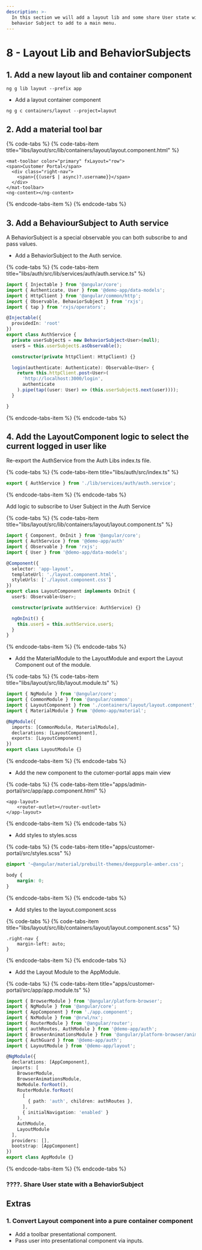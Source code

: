 ```yaml
---
description: >-
  In this section we will add a layout lib and some share User state with a
  behavior Subject to add to a main menu.
---
```


# 8 - Layout Lib and BehaviorSubjects

## 1. Add a new layout lib and container component

```text
ng g lib layout --prefix app
```

* Add a layout container component

```text
ng g c containers/layout --project=layout
```

## 2. Add a material tool bar

{% code-tabs %}
{% code-tabs-item title="libs/layout/src/lib/containers/layout/layout.component.html" %}
```markup
<mat-toolbar color="primary" fxLayout="row">
<span>Customer Portal</span>
  <div class="right-nav">
    <span>{{(user$ | async)?.username}}</span>
  </div>
</mat-toolbar>
<ng-content></ng-content>
```
{% endcode-tabs-item %}
{% endcode-tabs %}



## 3. Add a BehaviourSubject to Auth service

A BehaviorSubject is a special observable you can both subscribe to and pass values.

* Add a BehaviorSubject to the Auth service.

{% code-tabs %}
{% code-tabs-item title="libs/auth/src/lib/services/auth/auth.service.ts" %}
```typescript
import { Injectable } from '@angular/core';
import { Authenticate, User } from '@demo-app/data-models';
import { HttpClient } from '@angular/common/http';
import { Observable, BehaviorSubject } from 'rxjs';
import { tap } from 'rxjs/operators';

@Injectable({
  providedIn: 'root'
})
export class AuthService {
  private userSubject$ = new BehaviorSubject<User>(null);
  user$ = this.userSubject$.asObservable();

  constructor(private httpClient: HttpClient) {}

  login(authenticate: Authenticate): Observable<User> {
    return this.httpClient.post<User>(
      'http://localhost:3000/login',
      authenticate
    ).pipe(tap((user: User) => (this.userSubject$.next(user))));
  }

}
```
{% endcode-tabs-item %}
{% endcode-tabs %}

## 4. Add the LayoutComponent logic to select the current logged in user like

Re-export the  AuthService from the Auth Libs index.ts file.

{% code-tabs %}
{% code-tabs-item title="libs/auth/src/index.ts" %}
```typescript
export { AuthService } from './lib/services/auth/auth.service';
```
{% endcode-tabs-item %}
{% endcode-tabs %}

Add logic to subscribe to User Subject in the Auth Service

{% code-tabs %}
{% code-tabs-item title="libs/layout/src/lib/containers/layout/layout.component.ts" %}
```typescript
import { Component, OnInit } from '@angular/core';
import { AuthService } from '@demo-app/auth'
import { Observable } from 'rxjs';
import { User } from '@demo-app/data-models';

@Component({
  selector: 'app-layout',
  templateUrl: './layout.component.html',
  styleUrls: ['./layout.component.css']
})
export class LayoutComponent implements OnInit {
  user$: Observable<User>;

  constructor(private authService: AuthService) {}

  ngOnInit() {
    this.user$ = this.authService.user$;
  }
}

```
{% endcode-tabs-item %}
{% endcode-tabs %}

* Add the MaterialModule to the LayoutModule and export the Layout Component out of the module.

{% code-tabs %}
{% code-tabs-item title="libs/layout/src/lib/layout.module.ts" %}
```typescript
import { NgModule } from '@angular/core';
import { CommonModule } from '@angular/common';
import { LayoutComponent } from './containers/layout/layout.component';
import { MaterialModule } from '@demo-app/material';

@NgModule({
  imports: [CommonModule, MaterialModule],
  declarations: [LayoutComponent],
  exports: [LayoutComponent]
})
export class LayoutModule {}

```
{% endcode-tabs-item %}
{% endcode-tabs %}

* Add the new component to the cutomer-portal apps main view

{% code-tabs %}
{% code-tabs-item title="apps/admin-portal/src/app/app.component.html" %}
```markup
<app-layout>
    <router-outlet></router-outlet>
</app-layout>
```
{% endcode-tabs-item %}
{% endcode-tabs %}

* Add styles to styles.scss

{% code-tabs %}
{% code-tabs-item title="apps/customer-portal/src/styles.scss" %}
```css
@import '~@angular/material/prebuilt-themes/deeppurple-amber.css';

body {
    margin: 0;
}
```
{% endcode-tabs-item %}
{% endcode-tabs %}

* Add styles to the layout.component.scss 

{% code-tabs %}
{% code-tabs-item title="libs/layout/src/lib/containers/layout/layout.component.scss" %}
```text
.right-nav {
    margin-left: auto;
}
```
{% endcode-tabs-item %}
{% endcode-tabs %}

* Add the Layout Module to the AppModule.

{% code-tabs %}
{% code-tabs-item title="apps/customer-portal/src/app/app.module.ts" %}
```typescript
import { BrowserModule } from '@angular/platform-browser';
import { NgModule } from '@angular/core';
import { AppComponent } from './app.component';
import { NxModule } from '@nrwl/nx';
import { RouterModule } from '@angular/router';
import { authRoutes, AuthModule } from '@demo-app/auth';
import { BrowserAnimationsModule } from '@angular/platform-browser/animations';
import { AuthGuard } from '@demo-app/auth';
import { LayoutModule } from '@demo-app/layout';

@NgModule({
  declarations: [AppComponent],
  imports: [
    BrowserModule,
    BrowserAnimationsModule,
    NxModule.forRoot(),
    RouterModule.forRoot(
      [
        { path: 'auth', children: authRoutes },
      ],
      { initialNavigation: 'enabled' }
    ),
    AuthModule,
    LayoutModule
  ],
  providers: [],
  bootstrap: [AppComponent]
})
export class AppModule {}

```
{% endcode-tabs-item %}
{% endcode-tabs %}

### 

### ????. Share User state with a BehaviorSubject



## Extras

### 1. Convert Layout component into a pure container component 

* Add a toolbar presentational component.
* Pass user into presentational component via inputs.

